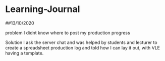 # Learning-Journal

##13/10/2020

problem
I didnt know where to post my production progress

Solution
I ask the server chat and was helped by students and lecturer to create a spreadsheet production log and told how I can lay it out, with VLE having a template.
